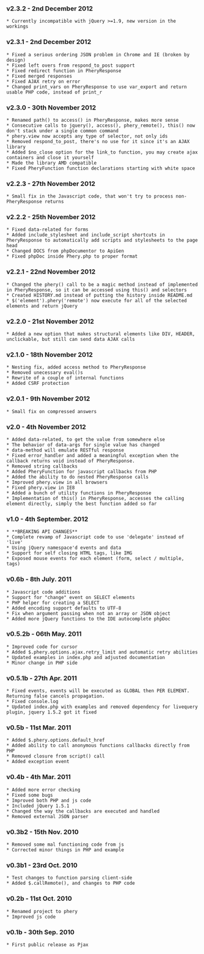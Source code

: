 ### v2.3.2 - 2nd December 2012
    * Currently incompatible with jQuery >=1.9, new version in the workings

### v2.3.1 - 2nd December 2012
	* Fixed a serious ordering JSON problem in Chrome and IE (broken by design)
	* Fixed left overs from respond_to_post support
	* Fixed redirect function in PheryResponse
	* Fixed merged responses
	* Fixed AJAX retry on error
	* Changed print_vars on PheryResponse to use var_export and return usable PHP code, instead of print_r

### v2.3.0 - 30th November 2012
    * Renamed path() to access() in PheryResponse, makes more sense
    * Consecutive calls to jquery(), access(), phery_remote(), this() now don't stack under a single common command
    * phery.view now accepts any type of selector, not only ids
    * Removed respond_to_post, there's no use for it since it's an AJAX library
    * Added $no_close option for the link_to function, you may create ajax containers and close it yourself
    * Made the library AMD compatible
    * Fixed PheryFunction function declarations starting with white space

### v2.2.3 - 27th November 2012
    * Small fix in the Javascript code, that won't try to process non-PheryResponse returns

### v2.2.2 - 25th November 2012
    * Fixed data-related for forms
    * Added include_stylesheet and include_script shortcuts in PheryResponse to automatically add scripts and stylesheets to the page head
    * Changed DOCS from phpDocumentor to ApiGen
    * Fixed phpDoc inside Phery.php to proper format

### v2.2.1 - 22nd November 2012
    * Changed the phery() call to be a magic method instead of implemented in PheryResponse, so it can be accessed using this() and selectors
    * Created HISTORY.md instead of putting the history inside README.md
    * $('element').phery('remote') now execute for all of the selected elements and return jQuery

### v2.2.0 - 21st November 2012
    * Added a new option that makes structural elements like DIV, HEADER, unclickable, but still can send data AJAX calls

### v2.1.0 - 18th November 2012
    * Nesting fix, added access method to PheryResponse
    * Removed unecessary eval()s
    * Rewrite of a couple of internal functions
    * Added CSRF protection

### v2.0.1 - 9th November 2012
    * Small fix on compressed answers

### v2.0 - 4th November 2012
    * Added data-related, to get the value from somewhere else
    * The behavior of data-args for single value has changed
    * data-method will emulate RESTful response
    * Fixed error_handler and added a meaningful exception when the callback returns void instead of PheryResponse.
    * Removed string callbacks
    * Added PheryFunction for javascript callbacks from PHP
    * Added the ability to do nested PheryResponse calls
    * Improved phery.view in all browsers
    * Fixed phery.view in IE8
    * Added a bunch of utility functions in PheryResponse
    * Implementation of this() in PheryResponse, accesses the calling element directly, simply the best function added so far

### v1.0 - 4th September. 2012
    * **BREAKING API CHANGES**
    * Complete revamp of Javascript code to use 'delegate' instead of 'live'
    * Using jQuery namespace'd events and data
    * Support for self closing HTML tags, like IMG
    * Exposed mouse events for each element (form, select / multiple, tags)

### v0.6b - 8th July. 2011
    * Javascript code additions
    * Support for "change" event on SELECT elements
    * PHP helper for creating a SELECT
    * Added encoding support defaults to UTF-8
    * Fix when argument passing when not an array or JSON object
    * Added more jQuery functions to the IDE autocomplete phpDoc

### v0.5.2b - 06th May. 2011
    * Improved code for cursor
    * Added $.phery.options.ajax.retry_limit and automatic retry abilities
    * Updated examples in index.php and adjusted documentation
    * Minor change in PHP side

### v0.5.1b - 27th Apr. 2011
    * Fixed events, events will be executed as GLOBAL then PER ELEMENT. Returning false cancels propagation.
    * Fixed console.log
    * Updated index.php with examples and removed dependency for livequery plugin, jquery 1.5.2 got it fixed

### v0.5b - 11st Mar. 2011
    * Added $.phery.options.default_href
    * Added ability to call anonymous functions callbacks directly from PHP
    * Removed closure from script() call
    * Added exception event

### v0.4b - 4th Mar. 2011
    * Added more error checking
    * Fixed some bugs
    * Improved both PHP and js code
    * Included jQuery 1.5.1
    * Changed the way the callbacks are executed and handled
    * Removed external JSON parser

### v0.3b2 - 15th Nov. 2010
    * Removed some mal functioning code from js
    * Corrected minor things in PHP and example

### v0.3b1 - 23rd Oct. 2010
    * Test changes to function parsing client-side
    * Added $.callRemote(), and changes to PHP code

### v0.2b - 11st Oct. 2010
    * Renamed project to phery
    * Improved js code

### v0.1b - 30th Sep. 2010
    * First public release as Pjax
